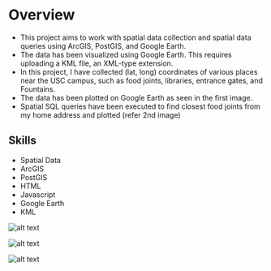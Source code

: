 # Overview

- This project aims to work with spatial data collection and spatial data queries using ArcGIS, PostGIS, and Google Earth. 
- The data has been visualized using Google Earth. This requires uploading a KML file, an XML-type extension. 
- In this project, I have collected (lat, long) coordinates of various places near the USC campus, such as food joints, libraries, entrance gates, and Fountains.
- The data has been plotted on Google Earth as seen in the first image.
- Spatial SQL queries have been executed to find closest food joints from my home address and plotted (refer 2nd image)

## Skills
- Spatial Data
- ArcGIS
- PostGIS
- HTML
- Javascript
- Google Earth
- KML

![alt text](https://github.com/yashhjaggi1998/SpatialData/blob/main/step3.png)

![alt text](https://github.com/yashhjaggi1998/SpatialData/blob/main/step5.png)

![alt text](https://github.com/yashhjaggi1998/SpatialData/blob/main/step7.png)
